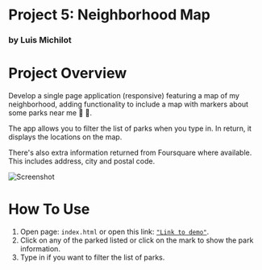 # Project 5: Neighborhood Map
### by Luis Michilot

# Project Overview
Develop a single page application (responsive) featuring a map of my neighborhood, adding functionality to include a map with markers about some parks near me 🌳 🌲.

The app allows you to filter the list of parks when you type in. In return, it displays the locations on the map.

There's also extra information returned from Foursquare where available. This includes address, city and postal code. 

![`Screenshot`](https://s3.us-east-2.amazonaws.com/lmichilotproject5/img/screenshot.gif)
# How To Use

1. Open page: `index.html` or open this link: [`"Link to demo"`](http://lmichilotproject5.s3-website.us-east-2.amazonaws.com/).
2. Click on any of the parked listed or click on the mark to show the park information.
3. Type in if you want to filter the list of parks.
